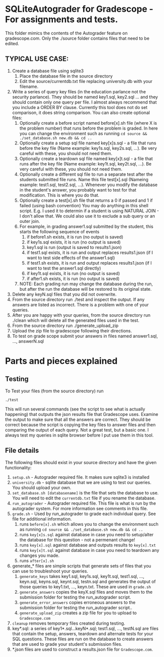 # SQLiteAutograder for Gradescope - For assignments and tests.

This folder mimics the contents of the Autograder feature on gradescope.com. 
Only the ./source folder contains files that need to be edited. 

## TYPICAL USE CASE:

1. Create a database file using sqlite3 
   1. Place the database file in the source directory
   2. Edit the source/currentdb.txt file replacing university.db with your filename.
2. Write a series of query key files (in the education parlance not the security parlance). They should be named key1.sql, key2.sql ... and they should contain only one query per file. I almost always recommend that you include a ORDER  BY clause. Currently this tool does not do set comparison, it does string comparison. You can also create optional files:
   1. Optionally create a before script named before[x].sh file (where X is the problem number) that runs before the problem is graded. In here you can change the environment such as running `cd source && ./set_database.sh new.db && cd ..`
   2. Optionally create a setup sql file named key[x]s.sql - a file that runs before the key file (Name example: key1s.sql, key2s.sql, ...). Be very careful with these, you should not need them.
   3. Optionally create a teardown sql file named key[x]t.sql - a file that runs after the key file (Name example: key1t.sql, key2t.sql, ...). Be very careful with these, you should not need them. 
   4. Optionally create a different sql file to run a separate test after the students submitted file runs. Name this file test[x].sql (Nameing example: test1.sql, test2.sql, ...). Whenever you modify the database in the student's answer, you probably want to test for that modification. This is where you do that. 
   5. Optionally create a test[x].sh file that returns a 0 if passed and 1 if failed (using bash convention) You may do anything in this shell script. E.g. I used it to determin if a student is using NATURAL JOIN - I don't allow that. We could also use it to exclude a sub query or an outer join. 
   6. For example, in grading answer1.sql submitted by the student, this starts the following sequence of events
      1. if before1.sh exists, it is run (no output is saved)
      2. if key1s.sql exists, it is run (no output is saved)
      3. key1.sql is run (output is saved to results1.json)
      4. if test1.sql exists, it is run and output replaces results1.json (if I want to test side effects of the answer1.sql)
      6. if test1.sh exists, it is run and output replaces results1.json (if I want to test the answer1.sql directly)
      7. if key1t.sql exists, it is run (no output is saved)
      8. if after1.sh exists, it is run (no output is saved)
   7. NOTE: Each grading run may change the database during the run, but after the run the database will be restored to its original state. 
3. Delete any keyN.sql files that you did not overwrite.
4. From the source directory run ./test and inspect the output. If any answers are listed as incorrect. There is a problem with one of your queries. 
5. After you are happy with your queries, from the source directory run ./clean which will delete all the generated files used in the test. 
6. From the source directory run ./generate_upload_zip
7. Upload the zip file to gradescope following their directions.
8. To test on grade scope submit your answers in files named answer1.sql, ..., answerN.sql

# Parts and pieces explained

## Testing

To Test your files (from the source directory) run 

`./test` 

This will run several commands (see the script to see what is actually happening) that outputs the json results file that Gradescope uses. Examine the output to make sure that all the answers are correct. They should be correct because the script is copying the key files to answer files and then comparing the output of each query. Not a great test, but a basic one. I always test my queries in sqlite browser before I put use them in this tool. 

## File details
The following files should exist in your source directory and have the given functionality:

1. `setup.sh` - Autograder required file. It makes sure sqlite3 is installed
2. `university.db` - sqlite database that we are using to test our queries. You should upload your own. 
3. `set_database.sh [databasename]` is the file that sets the database to use. You will need to edit the `currentdb.txt` file if you rename the database. 
4. `run_autograder` - Autograder required file. This file is what is run by the autograder system. For more information see comments in this file. 
5. `grade.sh` - Used by run_autograder to grade each individual query. See file for additional information. 
   1. runs `before[x].sh` which allows you to change the environment such as running `cd source && ./set_database.sh new.db && cd ..`
   2. runs `key[x]s.sql` against database in case you need to setup/alter the database for this question - not a permenant change!
   3. runs `key[x].sql` against database and outputs results to `key[x].txt`
   4. runs `key[x]t.sql` against database in case you need to teardown any changes you made.
   5. runs `after[x].sh` 
6. generate_* files are simple scripts that generate sets of files that you can use to troubleshoot your queries.
    1. `generate_keys` takes key1.sql, key1s.sql, key1t.sql, test1.sql, ..., keyn.sql, keyns.sql, keynt.sql, testn.sql and generates the output of those queries to key1.txt, ..., keyn.txt. These are used in `grade.sh`
    2. `generate_answers` copies the keyX.sql files and moves them to the submission folder for testing the run_autograder script. 
    3. `generate_error_answers` copies erroneous answers to the submission folder for testing the run_autograder script.. 
    4. `generate_upload_zip` creates a zip file for you to upload to `Gradescope.com`
7. `cleanup` removes temporary files created during testing. 
8. key*.sql: a series of key1*.sql...keyN*.sql; test1.sql, ..., testN.sql are files that contain the setup, answers, teardown and alternate tests for your SQL questions. These files are run on the database to create answers that are used to grade your student's submission files. 
9.  *.json files are used to construct a results.json file for `Gradescope.com`.